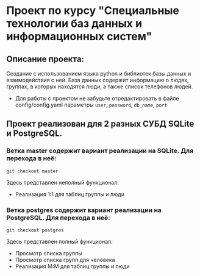 # Проект по курсу "Специальные технологии баз данных и информационных систем"

## Описание проекта: 

Создание c использованием языка python и библиотек базы данных и взаимодействия с ней. 
База данных содержит информацию о людях, группах, в которых находятся люди, а также список телефонов людей. 

- Для работы с проектом не забудьте отредактировать в файле config/config.yaml параметры ```user```, ```password```, ```db_name```, ```port```


## Проект реализован для 2 разных СУБД SQLite и PostgreSQL.

### Ветка master содержит вариант реализации на SQLite. Для перехода в неё: 

```git 
git checkout master
```
Здесь представлен неполный функционал: 

- Реализация 1:1 для таблиц группы и люди

### Ветка postgres содержит вариант реализации на PostgreSQL. Для перехода в неё:

```git 
git checkout postgres
```

Здесь представлен полный функционал: 

- Просмотр списка группы
- Просмотр списка групп для человека 
- Реализация M:M для таблиц группы и люди
